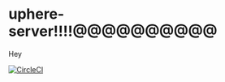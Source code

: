 # uphere-server!!!!@@@@@@@@@@
Hey

[![CircleCI](https://circleci.com/gh/uphere2017/uphere-server/tree/dev.svg?style=svg)](https://circleci.com/gh/uphere2017/uphere-server/tree/dev)
